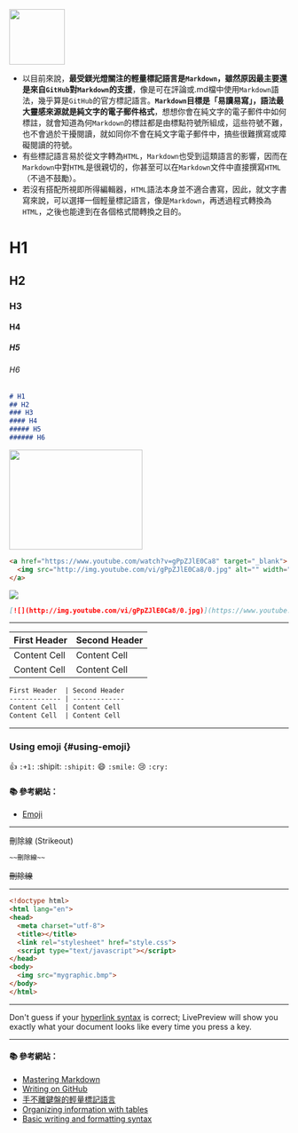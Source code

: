 <img src="http://i.imgur.com/tdtj8Cf.png" width="100">

- 以目前來說，**最受鎂光燈關注的輕量標記語言是`Markdown`，雖然原因最主要還是來自`GitHub`對`Markdown`的支援**，像是可在評論或.md檔中使用`Markdown`語法，幾乎算是`GitHub`的官方標記語言。**`Markdown`目標是「易讀易寫」，語法最大靈感來源就是純文字的電子郵件格式**，想想你會在純文字的電子郵件中如何標註，就會知道為何`Markdown`的標註都是由標點符號所組成，這些符號不難，也不會過於干擾閱讀，就如同你不會在純文字電子郵件中，搞些很難撰寫或障礙閱讀的符號。
- 有些標記語言易於從文字轉為`HTML`，`Markdown`也受到這類語言的影響，因而在`Markdown`中對`HTML`是很親切的，你甚至可以在`Markdown`文件中直接撰寫`HTML`（不過不鼓勵）。
- 若沒有搭配所視即所得編輯器，`HTML`語法本身並不適合書寫，因此，就文字書寫來說，可以選擇一個輕量標記語言，像是`Markdown`，再透過程式轉換為`HTML`，之後也能達到在各個格式間轉換之目的。

# H1
## H2
### H3
#### H4
##### H5
###### H6

```markdown
# H1
## H2
### H3
#### H4
##### H5
###### H6
```


<a href="https://www.youtube.com/watch?v=gPpZJlE0Ca8" target="_blank">
  <img src="http://img.youtube.com/vi/gPpZJlE0Ca8/0.jpg" alt="" width="240" height="180" >
</a>

```html
<a href="https://www.youtube.com/watch?v=gPpZJlE0Ca8" target="_blank">
  <img src="http://img.youtube.com/vi/gPpZJlE0Ca8/0.jpg" alt="" width="240" height="180" >
</a>
```

[![](http://img.youtube.com/vi/gPpZJlE0Ca8/0.jpg)](https://www.youtube.com/watch?v=gPpZJlE0Ca8)
```markdown
[![](http://img.youtube.com/vi/gPpZJlE0Ca8/0.jpg)](https://www.youtube.com/watch?v=gPpZJlE0Ca8)
```

---
First Header  | Second Header
------------- | -------------
Content Cell  | Content Cell
Content Cell  | Content Cell

```markdown
First Header  | Second Header
------------- | -------------
Content Cell  | Content Cell
Content Cell  | Content Cell
```

---

### Using emoji {#using-emoji}

:+1: `:+1:`
:shipit: `:shipit:`
:smile: `:smile:`
:cry: `:cry:`

#### :books: 參考網站：
- [Emoji](http://www.emoji-cheat-sheet.com/)

---
刪除線 (Strikeout)

```markdown
~~刪除線~~
```

~~刪除線~~

---

```html
<!doctype html>
<html lang="en">
<head>
  <meta charset="utf-8">
  <title></title>	
  <link rel="stylesheet" href="style.css">
  <script type="text/javascript"></script>
</head>
<body>
  <img src="mygraphic.bmp">
</body>
</html>
```

---

Don't guess if your [hyperlink syntax](http://markdownpad.com) is correct; LivePreview will show you exactly what your document looks like every time you press a key.

---

#### :books: 參考網站：
- [Mastering Markdown](https://guides.github.com/features/mastering-markdown/)
- [Writing on GitHub](https://help.github.com/articles/github-flavored-markdown/)
- [手不離鍵盤的輕量標記語言](http://www.ithome.com.tw/node/84872)
- [Organizing information with tables](https://help.github.com/articles/organizing-information-with-tables/)
- [Basic writing and formatting syntax](https://help.github.com/articles/basic-writing-and-formatting-syntax/)
